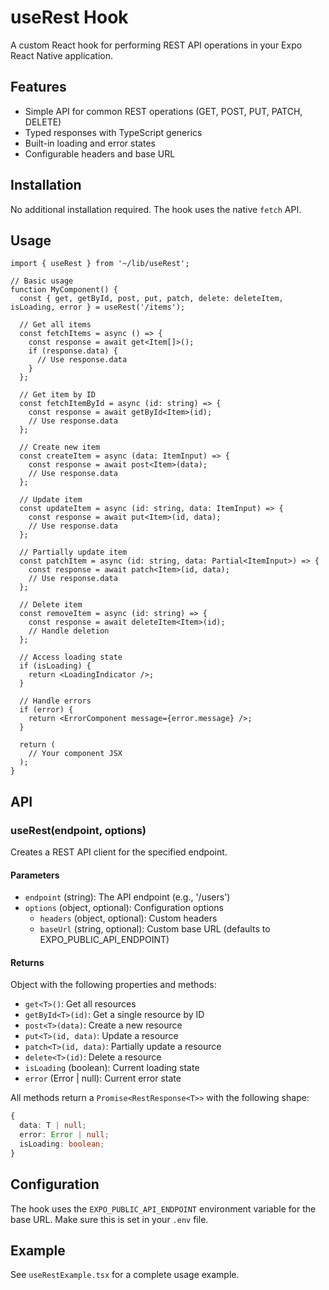 # useRest Hook

A custom React hook for performing REST API operations in your Expo React Native application.

## Features

- Simple API for common REST operations (GET, POST, PUT, PATCH, DELETE)
- Typed responses with TypeScript generics
- Built-in loading and error states
- Configurable headers and base URL

## Installation

No additional installation required. The hook uses the native `fetch` API.

## Usage

```tsx
import { useRest } from '~/lib/useRest';

// Basic usage
function MyComponent() {
  const { get, getById, post, put, patch, delete: deleteItem, isLoading, error } = useRest('/items');
  
  // Get all items
  const fetchItems = async () => {
    const response = await get<Item[]>();
    if (response.data) {
      // Use response.data
    }
  };
  
  // Get item by ID
  const fetchItemById = async (id: string) => {
    const response = await getById<Item>(id);
    // Use response.data
  };
  
  // Create new item
  const createItem = async (data: ItemInput) => {
    const response = await post<Item>(data);
    // Use response.data
  };
  
  // Update item
  const updateItem = async (id: string, data: ItemInput) => {
    const response = await put<Item>(id, data);
    // Use response.data
  };
  
  // Partially update item
  const patchItem = async (id: string, data: Partial<ItemInput>) => {
    const response = await patch<Item>(id, data);
    // Use response.data
  };
  
  // Delete item
  const removeItem = async (id: string) => {
    const response = await deleteItem<Item>(id);
    // Handle deletion
  };
  
  // Access loading state
  if (isLoading) {
    return <LoadingIndicator />;
  }
  
  // Handle errors
  if (error) {
    return <ErrorComponent message={error.message} />;
  }
  
  return (
    // Your component JSX
  );
}
```

## API

### useRest(endpoint, options)

Creates a REST API client for the specified endpoint.

#### Parameters

- `endpoint` (string): The API endpoint (e.g., '/users')
- `options` (object, optional): Configuration options
  - `headers` (object, optional): Custom headers
  - `baseUrl` (string, optional): Custom base URL (defaults to EXPO_PUBLIC_API_ENDPOINT)

#### Returns

Object with the following properties and methods:

- `get<T>()`: Get all resources
- `getById<T>(id)`: Get a single resource by ID
- `post<T>(data)`: Create a new resource
- `put<T>(id, data)`: Update a resource
- `patch<T>(id, data)`: Partially update a resource
- `delete<T>(id)`: Delete a resource
- `isLoading` (boolean): Current loading state
- `error` (Error | null): Current error state

All methods return a `Promise<RestResponse<T>>` with the following shape:

```ts
{
  data: T | null;
  error: Error | null;
  isLoading: boolean;
}
```

## Configuration

The hook uses the `EXPO_PUBLIC_API_ENDPOINT` environment variable for the base URL. Make sure this is set in your `.env` file.

## Example

See `useRestExample.tsx` for a complete usage example. 